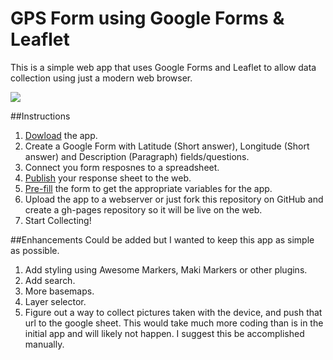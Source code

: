 # GPS Form using Google Forms & Leaflet

This is a simple web app that uses Google Forms and Leaflet to allow data collection using just a modern web browser.

![](https://raw.githubusercontent.com/aogdp/gpsform/gh-pages/img/gpsform.png)

##Instructions

1. [Dowload](https://github.com/aogdp/gpsform/archive/gh-pages.zip) the app.
2. Create a Google Form with Latitude (Short answer), Longitude (Short answer) and Description (Paragraph) fields/questions.
3. Connect you form resposnes to a spreadsheet.
4. [Publish](https://support.google.com/docs/answer/37579?hl=en) your response sheet to the web.
5. [Pre-fill](https://support.google.com/docs/answer/160000?hl=en) the form to get the appropriate variables for the app.
6. Upload the app to a webserver or just fork this repository on GitHub and create a gh-pages repository so it will be live on the web.
7. Start Collecting!
 
##Enhancements
Could be added but I wanted to keep this app as simple as possible.
1. Add styling using Awesome Markers, Maki Markers or other plugins.
2. Add search.
3. More basemaps.
5. Layer selector.
6. Figure out a way to collect pictures taken with the device, and push that url to the google sheet. This would take much more coding than is in the initial app and will likely not happen. I suggest this be accomplished manually.



